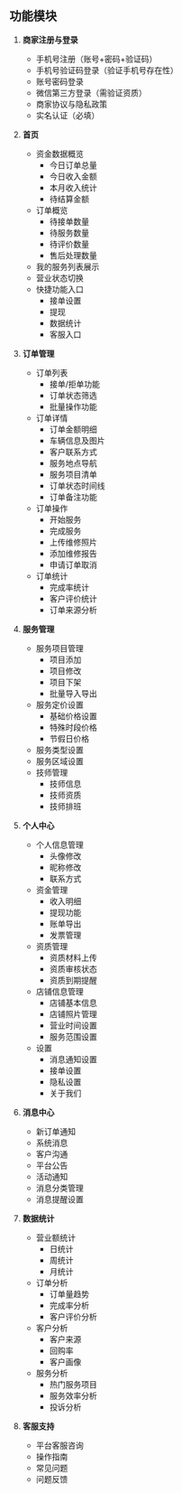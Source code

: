 
## 功能模块

1. **商家注册与登录**
   - 手机号注册（账号+密码+验证码）
   - 手机号验证码登录（验证手机号存在性）
   - 账号密码登录
   - 微信第三方登录（需验证资质）
   - 商家协议与隐私政策
   - 实名认证（必填）

2. **首页**
   - 资金数据概览
     - 今日订单总量
     - 今日收入金额
     - 本月收入统计
     - 待结算金额
   - 订单概览
     - 待接单数量
     - 待服务数量
     - 待评价数量
     - 售后处理数量
   - 我的服务列表展示
   - 营业状态切换
   - 快捷功能入口
     - 接单设置
     - 提现
     - 数据统计
     - 客服入口

3. **订单管理**
   - 订单列表
     - 接单/拒单功能
     - 订单状态筛选
     - 批量操作功能
   - 订单详情
     - 订单金额明细
     - 车辆信息及图片
     - 客户联系方式
     - 服务地点导航
     - 服务项目清单
     - 订单状态时间线
     - 订单备注功能
   - 订单操作
     - 开始服务
     - 完成服务
     - 上传维修照片
     - 添加维修报告
     - 申请订单取消
   - 订单统计
     - 完成率统计
     - 客户评价统计
     - 订单来源分析

4. **服务管理**
   - 服务项目管理
     - 项目添加
     - 项目修改
     - 项目下架
     - 批量导入导出
   - 服务定价设置
     - 基础价格设置
     - 特殊时段价格
     - 节假日价格
   - 服务类型设置
   - 服务区域设置
   - 技师管理
     - 技师信息
     - 技师资质
     - 技师排班

5. **个人中心**
   - 个人信息管理
     - 头像修改
     - 昵称修改
     - 联系方式
   - 资金管理
     - 收入明细
     - 提现功能
     - 账单导出
     - 发票管理
   - 资质管理
     - 资质材料上传
     - 资质审核状态
     - 资质到期提醒
   - 店铺信息管理
     - 店铺基本信息
     - 店铺照片管理
     - 营业时间设置
     - 服务范围设置
   - 设置
     - 消息通知设置
     - 接单设置
     - 隐私设置
     - 关于我们

6. **消息中心**
   - 新订单通知
   - 系统消息
   - 客户沟通
   - 平台公告
   - 活动通知
   - 消息分类管理
   - 消息提醒设置

7. **数据统计**
   - 营业额统计
     - 日统计
     - 周统计
     - 月统计
   - 订单分析
     - 订单量趋势
     - 完成率分析
     - 客户评价分析
   - 客户分析
     - 客户来源
     - 回购率
     - 客户画像
   - 服务分析
     - 热门服务项目
     - 服务效率分析
     - 投诉分析

8. **客服支持**
   - 平台客服咨询
   - 操作指南
   - 常见问题
   - 问题反馈